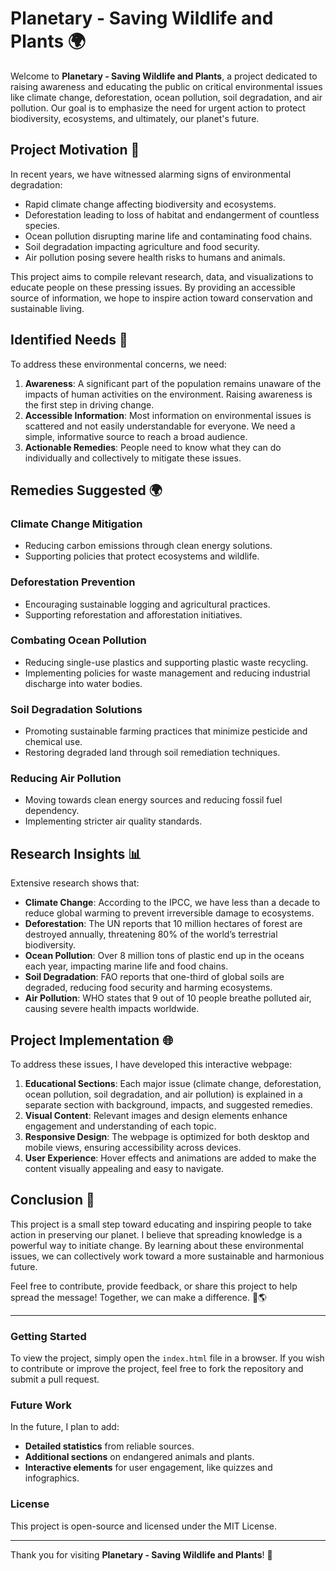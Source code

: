 # Planetary - Saving Wildlife and Plants 🌍

Welcome to **Planetary - Saving Wildlife and Plants**, a project dedicated to raising awareness and educating the public on critical environmental issues like climate change, deforestation, ocean pollution, soil degradation, and air pollution. Our goal is to emphasize the need for urgent action to protect biodiversity, ecosystems, and ultimately, our planet's future.

## Project Motivation 🌱

In recent years, we have witnessed alarming signs of environmental degradation:
- Rapid climate change affecting biodiversity and ecosystems.
- Deforestation leading to loss of habitat and endangerment of countless species.
- Ocean pollution disrupting marine life and contaminating food chains.
- Soil degradation impacting agriculture and food security.
- Air pollution posing severe health risks to humans and animals.

This project aims to compile relevant research, data, and visualizations to educate people on these pressing issues. By providing an accessible source of information, we hope to inspire action toward conservation and sustainable living.

## Identified Needs 🐾

To address these environmental concerns, we need:
1. **Awareness**: A significant part of the population remains unaware of the impacts of human activities on the environment. Raising awareness is the first step in driving change.
2. **Accessible Information**: Most information on environmental issues is scattered and not easily understandable for everyone. We need a simple, informative source to reach a broad audience.
3. **Actionable Remedies**: People need to know what they can do individually and collectively to mitigate these issues.

## Remedies Suggested 🌍

### Climate Change Mitigation
- Reducing carbon emissions through clean energy solutions.
- Supporting policies that protect ecosystems and wildlife.

### Deforestation Prevention
- Encouraging sustainable logging and agricultural practices.
- Supporting reforestation and afforestation initiatives.

### Combating Ocean Pollution
- Reducing single-use plastics and supporting plastic waste recycling.
- Implementing policies for waste management and reducing industrial discharge into water bodies.

### Soil Degradation Solutions
- Promoting sustainable farming practices that minimize pesticide and chemical use.
- Restoring degraded land through soil remediation techniques.

### Reducing Air Pollution
- Moving towards clean energy sources and reducing fossil fuel dependency.
- Implementing stricter air quality standards.

## Research Insights 📊

Extensive research shows that:
- **Climate Change**: According to the IPCC, we have less than a decade to reduce global warming to prevent irreversible damage to ecosystems.
- **Deforestation**: The UN reports that 10 million hectares of forest are destroyed annually, threatening 80% of the world’s terrestrial biodiversity.
- **Ocean Pollution**: Over 8 million tons of plastic end up in the oceans each year, impacting marine life and food chains.
- **Soil Degradation**: FAO reports that one-third of global soils are degraded, reducing food security and harming ecosystems.
- **Air Pollution**: WHO states that 9 out of 10 people breathe polluted air, causing severe health impacts worldwide.

## Project Implementation 🌐

To address these issues, I have developed this interactive webpage:
1. **Educational Sections**: Each major issue (climate change, deforestation, ocean pollution, soil degradation, and air pollution) is explained in a separate section with background, impacts, and suggested remedies.
2. **Visual Content**: Relevant images and design elements enhance engagement and understanding of each topic.
3. **Responsive Design**: The webpage is optimized for both desktop and mobile views, ensuring accessibility across devices.
4. **User Experience**: Hover effects and animations are added to make the content visually appealing and easy to navigate.

## Conclusion 🚀

This project is a small step toward educating and inspiring people to take action in preserving our planet. I believe that spreading knowledge is a powerful way to initiate change. By learning about these environmental issues, we can collectively work toward a more sustainable and harmonious future.

Feel free to contribute, provide feedback, or share this project to help spread the message! Together, we can make a difference. 🌿🌎

---

### Getting Started

To view the project, simply open the `index.html` file in a browser. If you wish to contribute or improve the project, feel free to fork the repository and submit a pull request.

### Future Work

In the future, I plan to add:
- **Detailed statistics** from reliable sources.
- **Additional sections** on endangered animals and plants.
- **Interactive elements** for user engagement, like quizzes and infographics.

### License

This project is open-source and licensed under the MIT License.

---

Thank you for visiting **Planetary - Saving Wildlife and Plants**! 🌱
